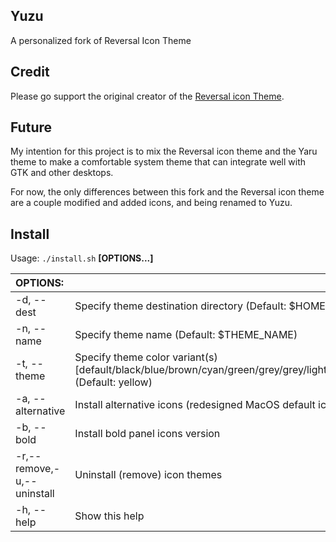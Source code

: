## Yuzu
A personalized fork of Reversal Icon Theme

## Credit
Please go support the original creator of the [Reversal icon Theme](https://github.com/yeyushengfan258/Reversal-icon-theme).

## Future
My intention for this project is to mix the Reversal icon theme and the Yaru theme to make a comfortable system theme that can integrate well with GTK and other desktops.

For now, the only differences between this fork and the Reversal icon theme are a couple modified and added icons, and being renamed to Yuzu.

## Install

Usage:  `./install.sh`  **[OPTIONS...]**

|  OPTIONS:           | |
|:--------------------|:-------------|
|-d, --dest           | Specify theme destination directory (Default: $HOME/.local/share/icons)|
|-n, --name           | Specify theme name (Default: $THEME_NAME)|
|-t, --theme          | Specify theme color variant(s) [default/black/blue/brown/cyan/green/grey/grey/lightblue/orange/pink/purple/red/all] (Default: yellow)|
|-a, --alternative    | Install alternative icons (redesigned MacOS default icons)|
|-b, --bold           | Install bold panel icons version|
|-r,--remove,-u,--uninstall | Uninstall (remove) icon themes|
|-h, --help           | Show this help|           
